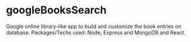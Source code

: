 # googleBooksSearch
Google online library-like app to build and customize the book entries on database. Packages/Techs used: Node, Express and MongoDB and React.
